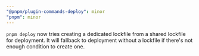 ```yaml
---
"@pnpm/plugin-commands-deploy": minor
"pnpm": minor
---
```


`pnpm deploy` now tries creating a dedicated lockfile from a shared lockfile for deployment. It will fallback to deployment without a lockfile if there's not enough condition to create one.
